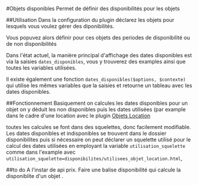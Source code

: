 #Objets disponibles
Permet de définir des disponibilités pour les objets

##Utilisation
Dans la configuration du plugin déclarez les objets pour lesquels vous voulez gérer
des diponibilités.

Vous popuvez alors définir pour ces objets des periodes de disponibilité ou de non
disponibilités

Dans l'état actuel, la manière principal d'affichage des dates disponibles est via
la saisies `dates_disponibles`, vous y trouverez des examples ainsi que toutes les
variables utilisées.

Il existe également une fonction `dates_disponibles($options, $contexte)` qui utilise
les mêmes variables que la saisies et retourne un tableau avec les dates disponibles.

##Fonctionnement
Basiquement on calcules les dates disponibles pour un objet on y déduit les non disponibles
puis les dates utilisées (par example dans le cadre d'une location avec le plugin
[Objets Location](https://github.com/abelass/location_objets)

toutes les calcules se font dans des squelettes, donc facilement modifiable. Les dates
disponibles et indisponibles se trouvent dans le dossier disponibilites puis si nécessaire
on peut déclarer un squelette utilisé pour le calcul des dates utilisées en employant la
variable `utilisation_squelette` comme dans l'example avec `utilisation_squelette=disponibilites/utilisees_objet_location.html`,

##to do
A l'instar de api prix. Faire une balise disponibilité qui calcule la disponiblite d'un objet .
